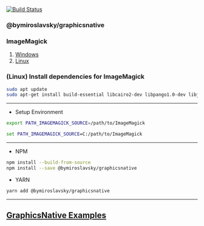 [![Build Status](https://app.travis-ci.com/MiroslavskyCoder/graphicsnative.svg?branch=main)](https://app.travis-ci.com/MiroslavskyCoder/graphicsnative)

### @bymiroslavsky/graphicsnative 

### ImageMagick 
 
1. [Windows](https://imagemagick.org/script/download.php) 
2. [Linux](https://imagemagick.org/script/install-source.php) 

### (Linux) Install dependencies for ImageMagick

```sh
sudo apt update
sudo apt-get install build-essential libcairo2-dev libpango1.0-dev libjpeg-dev libgif-dev librsvg2-dev
```
____

* Setup Environment

```sh
export PATH_IMAGEMAGICK_SOURCE=/path/to/ImageMagick
```
```bat 
set PATH_IMAGEMAGICK_SOURCE=C:/path/to/ImageMagick
```
____

* NPM
```sh
npm install --build-from-source
npm install --save @bymiroslavsky/graphicsnative
```

* YARN
```sh
yarn add @bymiroslavsky/graphicsnative
``` 

____

 ## [GraphicsNative Examples](https://github.com/MiroslavskyCoder/graphicsnative-examples)
